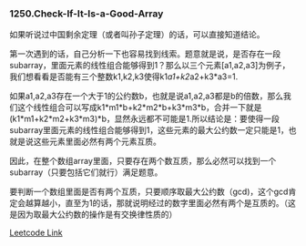 ### 1250.Check-If-It-Is-a-Good-Array

如果听说过中国剩余定理（或者叫孙子定理）的话，可以直接知道结论。

第一次遇到的话，自己分析一下也容易找到线索。题意就是说，是否存在一段subarray，里面元素的线性组合能够得到1？那么以三个元素[a1,a2,a3]为例子，我们想看看是否能有三个整数k1,k2,k3使得k1*a1+k2*a2+k3*a3=1.

如果a1,a2,a3存在一个大于1的公约数b，也就是说a1,a2,a3都是b的倍数，那么我们这个线性组合可以写成k1\*m1\*b+k2\*m2\*b+k3\*m3\*b，合并一下就是(k1\*m1+k2\*m2+k3\*m3)\*b，显然永远都不可能是1.所以结论是：要使得一段subarray里面元素的线性组合能够得到1，这些元素的最大公约数一定只能是1，也就是说这些元素里面必然有两个元素互质。

因此，在整个数组array里面，只要存在两个数互质，那么必然可以找到一个subarray（只要包括它们就行）满足题意。

要判断一个数组里面是否有两个互质，只要顺序取最大公约数（gcd)，这个gcd肯定会越算越小，直至为1的话，那就说明经过的数字里面必然有两个是互质的。（这是因为取最大公约数的操作是有交换律性质的）


[Leetcode Link](https://leetcode.com/problems/check-if-it-is-a-good-array)